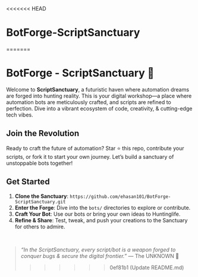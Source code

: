 <<<<<<< HEAD
# BotForge-ScriptSanctuary
=======
# BotForge - ScriptSanctuary 🤖
Welcome to **ScriptSanctuary**, a futuristic haven where automation dreams are forged into hunting reality. 
This is your digital workshop—a place where automation bots are meticulously crafted, and scripts are refined to perfection. 
Dive into a vibrant ecosystem of code, creativity, & cutting-edge tech vibes.


## Join the Revolution
Ready to craft the future of automation? 
Star ⭐ this repo, contribute your scripts, or fork it to start your own journey. 
Let’s build a sanctuary of unstoppable bots together!


## Get Started
1. **Clone the Sanctuary**: `https://github.com/ehasan101/BotForge-ScriptSanctuary.git`
2. **Enter the Forge**: Dive into the `bots/` directories to explore or contribute.
3. **Craft Your Bot**: Use our bots or bring your own ideas to Huntinglife.
4. **Refine & Share**: Test, tweak, and push your creations to the Sanctuary for others to admire.

<br> 

> *“In the ScriptSanctuary, every script/bot is a weapon forged to conquer bugs & secure the digital frontier.”*
— The UNKNOWN 🤖
>>>>>>> 0ef81b1 (Update README.md)
